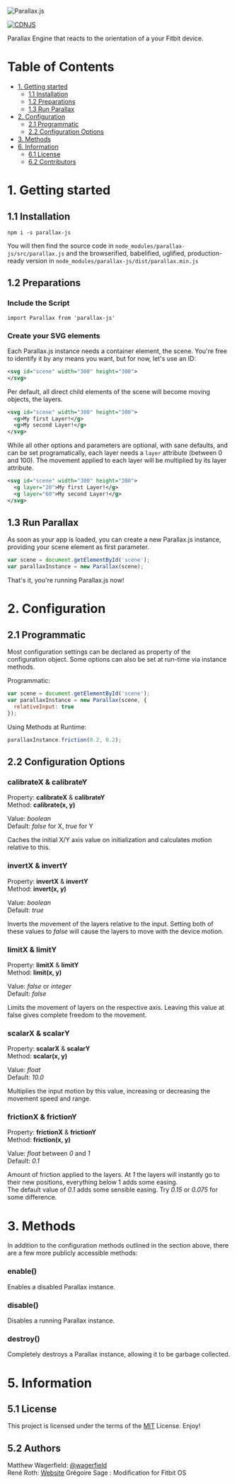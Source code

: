 ![Parallax.js](logo.png)

[![CDNJS](https://img.shields.io/cdnjs/v/parallax.svg)](https://cdnjs.com/libraries/parallax)

Parallax Engine that reacts to the orientation of a your Fitbit device.

# Table of Contents

- [1. Getting started](#1-getting-started)
	- [1.1 Installation](#11-installation)
	- [1.2 Preparations](#12-preparations)
	- [1.3 Run Parallax](#13-run-parallax)
- [2. Configuration](#2-configuration)
	- [2.1 Programmatic](#21-programmatic)
	- [2.2 Configuration Options](#22-configuration-options)
- [3. Methods](#3-methods)
- [6. Information](#6-information)
   - [6.1 License](#61-license)
   - [6.2 Contributors](#62-authors)

# 1. Getting started

## 1.1 Installation

`npm i -s parallax-js`

You will then find the source code in `node_modules/parallax-js/src/parallax.js` and the browserified, babelified, uglified, production-ready version in `node_modules/parallax-js/dist/parallax.min.js`

## 1.2 Preparations

### Include the Script

`import Parallax from 'parallax-js'`

### Create your SVG elements

Each Parallax.js instance needs a container element, the scene. You're free to identify it by any means you want, but for now, let's use an ID:

```svg
<svg id="scene" width="300" height="300">
</svg>
```

Per default, all direct child elements of the scene will become moving objects, the layers.

```svg
<svg id="scene" width="300" height="300">
  <g>My first Layer!</g>
  <g>My second Layer!</g>
</svg>
```

While all other options and parameters are optional, with sane defaults, and can be set programatically, each layer needs a `layer` attribute (between 0 and 100). The movement applied to each layer will be multiplied by its layer attribute.

```svg
<svg id="scene" width="300" height="300">
  <g layer="20">My first Layer!</g>
  <g layer="60">My second Layer!</g>
</svg>
```

## 1.3 Run Parallax

As soon as your app is loaded, you can create a new Parallax.js instance, providing your scene element as first parameter.

```javascript
var scene = document.getElementById('scene');
var parallaxInstance = new Parallax(scene);
```

That's it, you're running Parallax.js now!

# 2. Configuration

## 2.1 Programmatic

Most configuration settings can be declared as property of the configuration object.
Some options can also be set at run-time via instance methods.

Programmatic:

```javascript
var scene = document.getElementById('scene');
var parallaxInstance = new Parallax(scene, {
  relativeInput: true
});
```

Using Methods at Runtime:

```javascript
parallaxInstance.friction(0.2, 0.2);
```

## 2.2 Configuration Options

### calibrateX & calibrateY

Property: **calibrateX** & **calibrateY**  
Method: **calibrate(x, y)**

Value: *boolean*  
Default: *false* for X, *true* for Y

Caches the initial X/Y axis value on initialization and calculates motion relative to this.

### invertX & invertY

Property: **invertX** & **invertY**  
Method: **invert(x, y)**

Value: *boolean*  
Default: *true*

Inverts the movement of the layers relative to the input. Setting both of these values to *false* will cause the layers to move with the device motion.

### limitX & limitY

Property: **limitX** & **limitY**  
Method: **limit(x, y)**

Value: *false* or *integer*  
Default: *false*

Limits the movement of layers on the respective axis. Leaving this value at false gives complete freedom to the movement.

### scalarX & scalarY

Property: **scalarX** & **scalarY**  
Method: **scalar(x, y)**

Value: *float*  
Default: *10.0*

Multiplies the input motion by this value, increasing or decreasing the movement speed and range.

### frictionX & frictionY

Property: **frictionX** & **frictionY**   
Method: **friction(x, y)**

Value: *float* between *0* and *1*  
Default: *0.1*

Amount of friction applied to the layers. At *1* the layers will instantly go to their new positions, everything below 1 adds some easing.  
The default value of *0.1* adds some sensible easing. Try *0.15* or *0.075* for some difference.

# 3. Methods

In addition to the configuration methods outlined in the section above, there are a few more publicly accessible methods:

### enable()

Enables a disabled Parallax instance.

### disable()

Disables a running Parallax instance.

### destroy()

Completely destroys a Parallax instance, allowing it to be garbage collected.

# 5. Information

## 5.1 License

This project is licensed under the terms of the  [MIT](http://www.opensource.org/licenses/mit-license.php) License. Enjoy!

## 5.2 Authors

Matthew Wagerfield: [@wagerfield](http://twitter.com/wagerfield)  
René Roth: [Website](http://reneroth.org/)
Grégoire Sage : Modification for Fitbit OS
